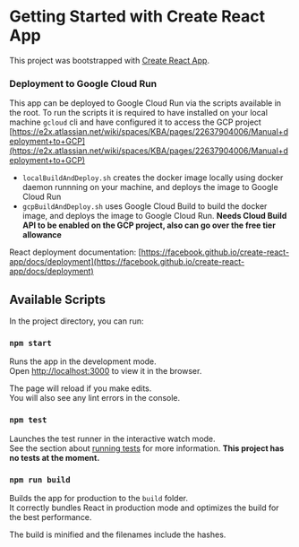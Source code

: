# Getting Started with Create React App

This project was bootstrapped with [Create React App](https://github.com/facebook/create-react-app).

### Deployment to Google Cloud Run

This app can be deployed to Google Cloud Run via the scripts available in the root.
To run the scripts it is required to have installed on your local machine `gcloud` cli and have configured it to access the GCP project [https://e2x.atlassian.net/wiki/spaces/KBA/pages/22637904006/Manual+deployment+to+GCP](https://e2x.atlassian.net/wiki/spaces/KBA/pages/22637904006/Manual+deployment+to+GCP)

- `localBuildAndDeploy.sh` creates the docker image locally using docker daemon runnning on your machine, and deploys the image to Google Cloud Run
- `gcpBuildAndDeploy.sh` uses Google Cloud Build to build the docker image, and deploys the image to Google Cloud Run. **Needs Cloud Build API to be enabled on the GCP project, also can go over the free tier allowance**

React deployment documentation: [https://facebook.github.io/create-react-app/docs/deployment](https://facebook.github.io/create-react-app/docs/deployment)

## Available Scripts

In the project directory, you can run:

### `npm start`

Runs the app in the development mode.\
Open [http://localhost:3000](http://localhost:3000) to view it in the browser.

The page will reload if you make edits.\
You will also see any lint errors in the console.

### `npm test`

Launches the test runner in the interactive watch mode.\
See the section about [running tests](https://facebook.github.io/create-react-app/docs/running-tests) for more information.
**This project has no tests at the moment.**

### `npm run build`

Builds the app for production to the `build` folder.\
It correctly bundles React in production mode and optimizes the build for the best performance.

The build is minified and the filenames include the hashes.
